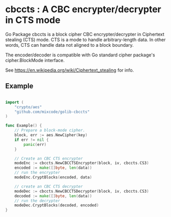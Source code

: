 # cbccts : A CBC encrypter/decrypter in CTS mode

Go Package cbccts is a block cipher CBC encrypter/decrypter in Ciphertext stealing (CTS) mode.
CTS is a mode to handle arbitrary-length data. In other words, CTS can handle data not aligned to a block boundary.

The encoder/decoder is compatible with Go standard cipher package's cipher.BlockMode interface.

See https://en.wikipedia.org/wiki/Ciphertext_stealing for info.


## Example

```Go

import (
    "crypto/aes"
    "github.com/mixcode/golib-cbccts"
)

func Example() {
	// Prepare a block-mode cipher.
	block, err := aes.NewCipher(key)
	if err != nil {
		panic(err)
	}

	// Create an CBC CTS encrypter
	modeEnc := cbccts.NewCBCCTSEncrypter(block, iv, cbccts.CS3)
	encoded := make([]byte, len(data))
	// run the encrypter
	modeEnc.CryptBlocks(encoded, data)

	// create an CBC CTS decrypter
	modeDec := cbccts.NewCBCCTSDecrypter(block, iv, cbccts.CS3)
	decoded := make([]byte, len(data))
	// run the decrypter
	modeDec.CryptBlocks(decoded, encoded)
}

```


